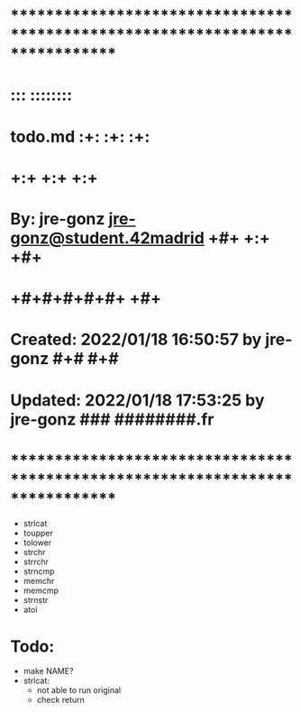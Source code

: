 # **************************************************************************** #
#                                                                              #
#                                                         :::      ::::::::    #
#    todo.md                                            :+:      :+:    :+:    #
#                                                     +:+ +:+         +:+      #
#    By: jre-gonz <jre-gonz@student.42madrid>       +#+  +:+       +#+         #
#                                                 +#+#+#+#+#+   +#+            #
#    Created: 2022/01/18 16:50:57 by jre-gonz          #+#    #+#              #
#    Updated: 2022/01/18 17:53:25 by jre-gonz         ###   ########.fr        #
#                                                                              #
# **************************************************************************** #

- strlcat
- toupper
- tolower
- strchr
- strrchr
- strncmp
- memchr
- memcmp
- strnstr
- atoi

# Todo:
- make NAME?
- strlcat:
  - not able to run original
  - check return